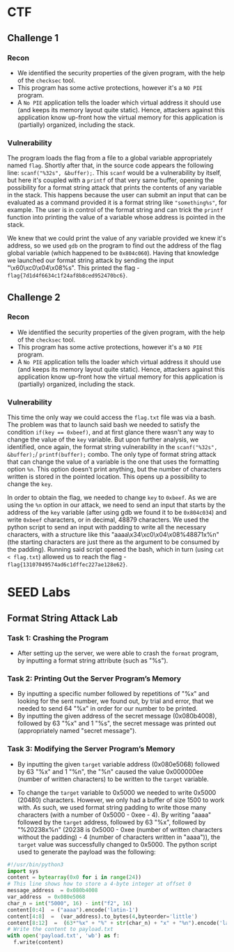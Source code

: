 # CTF
## Challenge 1

### Recon

- We identified the security properties of the given program, with the help of the `checksec` tool.
- This program has some active protections, however it's a `NO PIE` program.  
- A `No PIE` application tells the loader which virtual address it should use (and keeps its memory layout quite static). Hence, attackers against this application know up-front how the virtual memory for this application is (partially) organized, including the stack.

### Vulnerability

The program loads the flag from a file to a global variable appropriately named `flag`. Shortly after that, in the source code appears the following line: `scanf("%32s", &buffer);`. This `scanf` would be a vulnerability by itself, but here it's coupled with a `printf` of that very same buffer, opening the possibility for a format string attack that prints the contents of any variable in the stack. This happens because the user can submit an input that can be evaluated as a command provided it is a format string like `"something%s"`, for example. The user is in control of the format string and can trick the `printf` function into printing the value of a variable whose address is pointed in the stack.

We knew that we could print the value of any variable provided we knew it's address, so we used `gdb` on the program to find out the address of the flag global variable (which happened to be `0x804c060`). Having that knowledge we launched our format string attack by sending the input "\x60\xc0\x04\x08%s". This printed the flag - `flag{7d1d4f6634c1f24af8b8ced952470bc6}`.

## Challenge 2

### Recon

- We identified the security properties of the given program, with the help of the `checksec` tool.
- This program has some active protections, however it's a `NO PIE` program.  
- A `No PIE` application tells the loader which virtual address it should use (and keeps its memory layout quite static). Hence, attackers against this application know up-front how the virtual memory for this application is (partially) organized, including the stack.

### Vulnerability

This time the only way we could access the `flag.txt` file was via a bash. The problem was that to launch said bash we needed to satisfy the condition `if(key == 0xbeef)`, and at first glance there wasn't any way to change the value of the `key` variable. But upon further analysis, we identified, once again, the format string vulnerability in the `scanf("%32s", &buffer);`/ `printf(buffer);` combo. The only type of format string attack that can change the value of a variable is the one that uses the formatting option `%n`. This option doesn't print anything, but the number of characters written is stored in the pointed location. This opens up a possibility to change the `key`.

In order to obtain the flag, we needed to change `key` to `0xbeef`. As we are using the `%n` option in our attack, we need to send an input that starts by the address of the `key` variable (after using gdb we found it to be `0x804c034`) and write `0xbeef` characters, or in decimal, 48879 characters. We used the python script to send an input with padding to write all the necessary characters, with a structure like this "aaaa\x34\xc0\x04\x08%48871x%n" (the starting characters are just there as the argument to be consumed by the padding). Running said script opened the bash, which in turn (using `cat < flag.txt`) allowed us to reach the flag - `flag{13107049574ad6c1dffec227ae128e62}`.

# SEED Labs

## Format String Attack Lab

### Task 1: Crashing the Program

- After setting up the server, we were able to crash the `format` program, by inputting a format string attribute (such as "%s").

### Task 2: Printing Out the Server Program’s Memory

- By inputting a specific number followed by repetitions of "%x" and looking for the sent number, we found out, by trial and error, that we needed to send 64 "%x" in order for our number to be printed.
- By inputting the given address of the secret message (0x080b4008), followed by 63 "%x" and 1 "%s", the secret message was printed out (appropriately named "secret message").

### Task 3: Modifying the Server Program’s Memory

- By inputting the given `target` variable address (0x080e5068) followed by 63 "%x" and 1 "%n", the "%n" caused the value 0x000000ee (number of written characters) to be written to the `target` variable.

- To change the `target` variable to 0x5000 we needed to write 0x5000 (20480) characters. However, we only had a buffer of size 1500 to work with. As such, we used format string padding to write those many characters (with a number of 0x5000 - 0xee - 4). By writing "aaaa" followed by the `target` address, followed by 63 "%x", followed by "%20238x%n" (20238 is 0x5000 - 0xee (number of written characters without the padding) - 4 (number of characters written in "aaaa")), the `target` value was successfully changed to 0x5000. The python script used to generate the payload was the following:

```python
#!/usr/bin/python3
import sys
content = bytearray(0x0 for i in range(24))
# This line shows how to store a 4-byte integer at offset 0
message_address  = 0x080b4008
var_address  = 0x080e5068
char_n = int("5000", 16) - int("f2", 16)
content[0:4]  = ("aaaa").encode('latin-1')
content[4:8]  =  (var_address).to_bytes(4,byteorder='little')
content[8:12]  =  (63*"%x" + "%" + str(char_n) + "x" + "%n").encode('latin-1')
# Write the content to payload.txt
with open('payload.txt', 'wb') as f:
  f.write(content)
```
